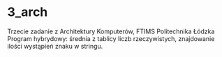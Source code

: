 # 3_arch
Trzecie zadanie z Architektury Komputerów, FTIMS Politechnika Łódzka
Program hybrydowy: średnia z tablicy liczb rzeczywistych, znajdowanie ilości wystąpień znaku w stringu.
